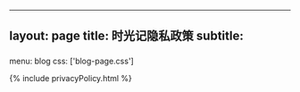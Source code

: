 
---
layout: page
title: 时光记隐私政策
subtitle: <h3> </h3>
menu: blog
css: ['blog-page.css']
---

{% include privacyPolicy.html %}